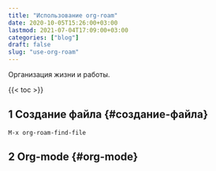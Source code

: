 ```yaml
---
title: "Использование org-roam"
date: 2020-10-05T15:26:00+03:00
lastmod: 2021-07-04T17:09:00+03:00
categories: ["blog"]
draft: false
slug: "use-org-roam"
---
```


Организация жизни и работы.

<!--more-->

{{< toc >}}


## <span class="section-num">1</span> Создание файла {#создание-файла}



```emacs
M-x org-roam-find-file
```


## <span class="section-num">2</span> Org-mode {#org-mode}
